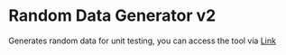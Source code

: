 # Random Data Generator v2
Generates random data for unit testing, you can access the tool via [Link](https://rohitasare7.github.io/random-data-generator)
